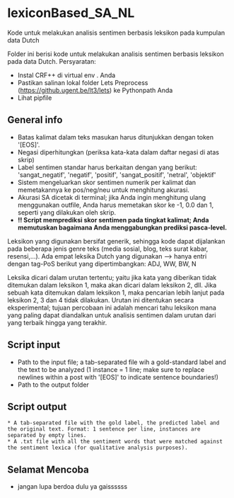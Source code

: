 # lexiconBased_SA_NL
Kode untuk melakukan analisis sentimen berbasis leksikon pada kumpulan data Dutch

Folder ini berisi kode untuk melakukan analisis sentimen berbasis leksikon pada data Dutch.
Persyaratan:
* Instal CRF++ di virtual env . Anda
* Pastikan salinan lokal folder Lets Preprocess (https://github.ugent.be/lt3/lets) ke Pythonpath Anda
* Lihat pipfile

## General  info
* Batas kalimat dalam teks masukan harus ditunjukkan dengan token '[EOS]'.
* Negasi diperhitungkan (periksa kata-kata dalam daftar negasi di atas skrip)
* Label sentimen standar harus berkaitan dengan yang berikut: 'sangat_negatif', 'negatif', 'positif', 'sangat_positif', 'netral', 'objektif'
* Sistem mengeluarkan skor sentimen numerik per kalimat dan memetakannya ke pos/neg/neu untuk menghitung akurasi.
* Akurasi SA dicetak di terminal; jika Anda ingin menghitung ulang menggunakan outfile, Anda harus memetakan skor ke -1, 0.0 dan 1, seperti yang dilakukan oleh skrip.
* **!! Script memprediksi skor sentimen pada tingkat kalimat; Anda memutuskan bagaimana Anda menggabungkan prediksi pasca-level.**

Leksikon yang digunakan bersifat generik, sehingga kode dapat dijalankan pada beberapa jenis genre teks (media sosial, blog, teks surat kabar, resensi,...).
Ada empat leksika Dutch yang digunakan --> hanya entri dengan tag-PoS berikut yang dipertimbangkan: ADJ, WW, BW, N

Leksika dicari dalam urutan tertentu; yaitu jika kata yang diberikan tidak ditemukan dalam leksikon 1, maka akan dicari dalam leksikon 2, dll. Jika sebuah kata ditemukan dalam leksikon 1, maka pencarian lebih lanjut pada leksikon 2, 3 dan 4 tidak dilakukan. Urutan ini ditentukan secara eksperimental; tujuan percobaan ini adalah mencari tahu leksikon mana yang paling dapat diandalkan untuk analisis sentimen dalam urutan dari yang terbaik hingga yang terakhir.

## Script input
* Path to the input file; a tab-separated file wih a gold-standard label and the text to be analyzed (1 instance = 1 line; make sure to replace newlines within a post with '[EOS]' to indicate sentence boundaries!)
* Path to the output folder

## Script output
	* A tab-separated file with the gold label, the predicted label and the original text. Format: 1 sentence per line, instances are separated by empty lines.
	* A .txt file with all the sentiment words that were matched against the sentiment lexica (for qualitative analysis purposes).

## Selamat Mencoba
* jangan lupa berdoa dulu ya gaissssss

